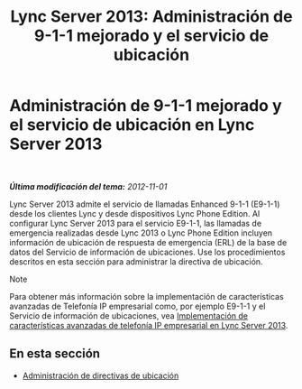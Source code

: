 ﻿---
title: 'Lync Server 2013: Administración de 9-1-1 mejorado y el servicio de ubicación'
TOCTitle: Administración de 9-1-1 mejorado y el servicio de ubicación
ms:assetid: 307c5aeb-9917-46a2-a95d-de30dea27beb
ms:mtpsurl: https://technet.microsoft.com/es-es/library/JJ688012(v=OCS.15)
ms:contentKeyID: 49889028
ms.date: 01/07/2017
mtps_version: v=OCS.15
ms.translationtype: HT
---

# Administración de 9-1-1 mejorado y el servicio de ubicación en Lync Server 2013

 

_**Última modificación del tema:** 2012-11-01_

Lync Server 2013 admite el servicio de llamadas Enhanced 9-1-1 (E9-1-1) desde los clientes Lync y desde dispositivos Lync Phone Edition. Al configurar Lync Server 2013 para el servicio E9-1-1, las llamadas de emergencia realizadas desde Lync 2013 o Lync Phone Edition incluyen información de ubicación de respuesta de emergencia (ERL) de la base de datos del Servicio de información de ubicaciones. Use los procedimientos descritos en esta sección para administrar la directiva de ubicación.


> [!NOTE]
> Para obtener más información sobre la implementación de características avanzadas de Telefonía IP empresarial como, por ejemplo E9-1-1 y el Servicio de información de ubicaciones, vea <A href="lync-server-2013-deploying-advanced-enterprise-voice-features.md">Implementación de características avanzadas de telefonía IP empresarial en Lync Server 2013</A>.



## En esta sección

  - [Administración de directivas de ubicación](lync-server-2013-managing-location-policy.md)


